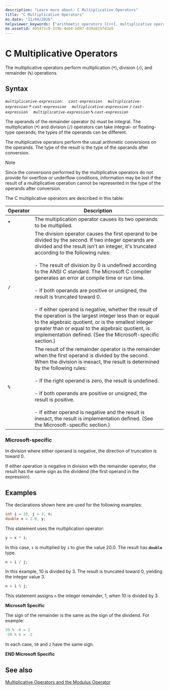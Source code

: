 ```yaml
---
description: "Learn more about: C Multiplicative Operators"
title: "C Multiplicative Operators"
ms.date: "11/04/2016"
helpviewer_keywords: ["arithmetic operators [C++], multiplicative operators", "/ operator", "/ operator, multiplicative operators", "remainder operator (%)", "operators [C], multiplication", "% operator", "slash (/) operator", "multiplication operator [C++], multiplicative operators"]
ms.assetid: 495471c9-319b-4eb4-bd97-039a025fd3a9
---
```

# C Multiplicative Operators

The multiplicative operators perform multiplication (**`*`**), division (**`/`**), and remainder (**`%`**) operations.

## Syntax

*`multiplicative-expression`*:
&emsp;*`cast-expression`*
&emsp;*`multiplicative-expression`* **`*`** *`cast-expression`*
&emsp;*`multiplicative-expression`* **`/`** *`cast-expression`*
&emsp;*`multiplicative-expression`* **`%`** *`cast-expression`*

The operands of the remainder operator (**`%`**) must be integral. The multiplication (**`*`**) and division (**`/`**) operators can take integral- or floating-type operands; the types of the operands can be different.

The multiplicative operators perform the usual arithmetic conversions on the operands. The type of the result is the type of the operands after conversion.

> [!NOTE]
> Since the conversions performed by the multiplicative operators do not provide for overflow or underflow conditions, information may be lost if the result of a multiplicative operation cannot be represented in the type of the operands after conversion.

The C multiplicative operators are described in this table:

| Operator | Description |
|---|---|
| **`*`** | The multiplication operator causes its two operands to be multiplied. |
| **`/`** | The division operator causes the first operand to be divided by the second. If two integer operands are divided and the result isn't an integer, it's truncated according to the following rules:<br/><br/>- The result of division by 0 is undefined according to the ANSI C standard. The Microsoft C compiler generates an error at compile time or run time.<br/><br/>- If both operands are positive or unsigned, the result is truncated toward 0.<br/><br/>- If either operand is negative, whether the result of the operation is the largest integer less than or equal to the algebraic quotient, or is the smallest integer greater than or equal to the algebraic quotient, is implementation defined. (See the Microsoft-specific section.) |
| **`%`** | The result of the remainder operator is the remainder when the first operand is divided by the second. When the division is inexact, the result is determined by the following rules:<br/><br/>- If the right operand is zero, the result is undefined.<br/><br/>- If both operands are positive or unsigned, the result is positive.<br/><br/>- If either operand is negative and the result is inexact, the result is implementation defined. (See the Microsoft-specific section.) |

### Microsoft-specific

In division where either operand is negative, the direction of truncation is toward 0.

If either operation is negative in division with the remainder operator, the result has the same sign as the dividend (the first operand in the expression).

## Examples

The declarations shown here are used for the following examples:

```c
int i = 10, j = 3, n;
double x = 2.0, y;
```

This statement uses the multiplication operator:

```c
y = x * i;
```

In this case, `x` is multiplied by `i` to give the value 20.0. The result has **`double`** type.

```c
n = i / j;
```

In this example, 10 is divided by 3. The result is truncated toward 0, yielding the integer value 3.

```c
n = i % j;
```

This statement assigns `n` the integer remainder, 1, when 10 is divided by 3.

**Microsoft Specific**

The sign of the remainder is the same as the sign of the dividend. For example:

```c
50 % -6 = 2
-50 % 6 = -2
```

In each case, `50` and `2` have the same sign.

**END Microsoft Specific**

## See also

[Multiplicative Operators and the Modulus Operator](../cpp/multiplicative-operators-and-the-modulus-operator.md)
